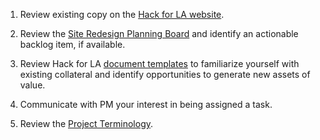 1. Review existing copy on the [Hack for LA website](https://www.hackforla.org).

2. Review the [Site Redesign Planning Board](https://github.com/hackforla/website/projects/7) and identify an actionable backlog item, if available.

3. Review Hack for LA [document templates](https://drive.google.com/drive/u/0/folders/1WchXF8whHAySPWy6p-gIJA_77mCoOS2K?ths=true) to familiarize yourself with existing collateral and identify opportunities to generate new assets of value.

4. Communicate with PM your interest in being assigned a task.

5. Review the [Project Terminology](https://github.com/hackforla/website/wiki/Project-Terminology).
